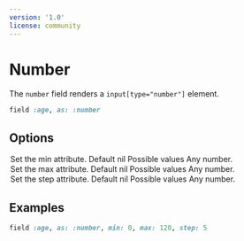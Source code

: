 ```yaml
---
version: '1.0'
license: community
---
```


# Number

The `number` field renders a `input[type="number"]` element.

```ruby
field :age, as: :number
```

## Options

<Option name="`min`">

Set the `min` attribute.

#### Default

`nil`

#### Possible values

Any number.
</Option>

<Option name="`max`">

Set the `max` attribute.

#### Default

`nil`

#### Possible values

Any number.
</Option>

<Option name="`step`">

Set the `step` attribute.

#### Default

`nil`

#### Possible values

Any number.
</Option>

## Examples

```ruby
field :age, as: :number, min: 0, max: 120, step: 5
```
